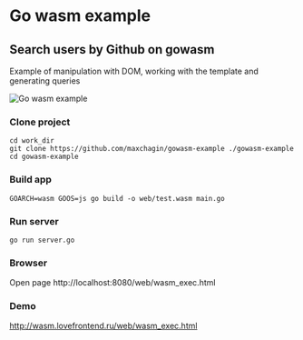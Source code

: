 # Go wasm example

## Search users by Github on gowasm
Example of manipulation with DOM, working with the template and generating queries    


![Go wasm example](https://hsto.org/getpro/habr/post_images/9c2/020/f20/9c2020f205bbbbaeae6734360cf7bfe9.gif)

### Clone project
`cd work_dir`   
`git clone https://github.com/maxchagin/gowasm-example ./gowasm-example`   
`cd gowasm-example`

### Build app
`GOARCH=wasm GOOS=js go build -o web/test.wasm main.go`

### Run server
`go run server.go`

### Browser
Open page http://localhost:8080/web/wasm_exec.html

### Demo
http://wasm.lovefrontend.ru/web/wasm_exec.html

